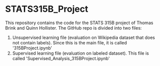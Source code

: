 # STATS315B_Project

This repository contains the code for the STATS 315B project of Thomas Brink and Quinn Hollister. The GitHub repo is divided into two files:
1. Unsupervised learning file (evaluation on Wikipedia dataset that does not contain labels). Since this is the main file, it is called '315BProject.ipynb'
2. Supervised learning file (evaluation on labeled dataset). This file is called 'Supervised_Analysis_315BProject.ipynb'
